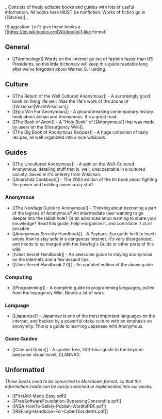 _	Consists of freely editable books and guides with lots of useful information. All books here MUST be nonfiction. Works of fiction go in [[Stories]]._

(Suggestion: Let's give these books a [[https://en.wikibooks.org|Wikibooks]]-like format)

## General

* [[Terminology]]   Words on the internet go out of fashion faster than US Presidents, so this little dictionary will keep this guide readable long after we've forgotten about Warren G. Harding. 

## Culture

* [[The Return of the Well Cultured Anonymous]] - A surprisingly good book on living life well. Was the life's work of the anons of [[Wikichan|Wiki#Wikichan]].
* [[Epic Win For Anonymous]] - A groundbreaking contemporary history book about 4chan and Anonymous. It's a great read.
* [[The Book of Anon]] - A "Holy Book" of [[Anonymous]] that was made by users on the [[Insurgency Wiki]].
* [[The Big Book of Anonymous Recipes]] - A huge collection of tasty recipes, all well organized into a nice wikibook.

## Guides

* [[The Uncultured Anonymous]] - A spin on the Well-Cultured Anonymous, detailing stuff that is, well, unacceptable in a cultured society. Saved in it's entirety from Wikichan.
* [[Anarchist Cookbook]] - The 2004 edition of the hit book about fighting the power and building some crazy stuff.

### Anonymous

* [[The Newfags Guide to Anonymous]] - Thinking about becoming a part of the legions of Anonymous? An intermediate user wanting to go deeper into the rabbit hole? Or an advanced anon wanting to share your knowledge? Read this guide, help reorganize it, and contribute if at all possible.
* [[Anonymous Security Handbook]] - A Payback-Era guide built to teach anons how to stay safe in a dangerous internet. It's very disorganized, and needs to be merged with the Newfag's Guide or other parts of this wiki.
* [[Uber Secret Handbook]] - An awesome guide to staying anonymous on the internetz and a few assault tips.
* [[Uber Secret Handbook 2.0]] - An updated edition of the above guide.

### Computing

* [[Programming]] - A complete guide to programming languages, pulled from the Insurgency Wiki. Needs a lot of work.

### Language

* [[Japanese]] - Japanese is one of the most important languages on the internet, and backed by a powerful otaku culture with an emphasis on anonymity. This is a guide to learning Japanese with Anonymous.

### Game Guides

* [[Clannad Guide]] - A spoiler-free, 300-hour guide to the beyond-awesome visual novel, CLANNAD.

## Unformatted

*These books need to be converted to Markdown format, so that the information inside can be easily searched or implemented into our books.*

* [[FirstAid-Made-Easy.pdf]]
* [[FreeSoftwareFoundation-BypassingCensorship.pdf]]
* [[NSA-HowTo-Safely-Publish-WordtoPDF.pdf]]
* [[RSF.org-Handbook-For-CyberDissidents.pdf]]
